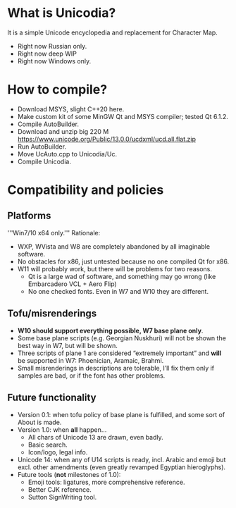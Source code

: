# What is Unicodia?

It is a simple Unicode encyclopedia and replacement for Character Map.
* Right now Russian only.
* Right now deep WIP
* Right now Windows only.

# How to compile?
* Download MSYS, slight C++20 here.
* Make custom kit of some MinGW Qt and MSYS compiler; tested Qt 6.1.2.
* Compile AutoBuilder.
* Download and unzip big 220 M https://www.unicode.org/Public/13.0.0/ucdxml/ucd.all.flat.zip
* Run AutoBuilder.
* Move UcAuto.cpp to Unicodia/Uc.
* Compile Unicodia.

# Compatibility and policies

## Platforms
'''Win7/10 x64 only.''' Rationale:
* WXP, WVista and W8 are completely abandoned by all imaginable software.
* No obstacles for x86, just untested because no one compiled Qt for x86.
* W11 will probably work, but there will be problems for two reasons.
  * Qt is a large wad of software, and something may go wrong (like Embarcadero VCL + Aero Flip)
  * No one checked fonts. Even in W7 and W10 they are different.

## Tofu/misrenderings
* **W10 should support everything possible, W7 base plane only**.
* Some base plane scripts (e.g. Georgian Nuskhuri) will not be shown the best way in W7, but will be shown.
* Three scripts of plane 1 are considered “extremely important” and **will** be supported in W7: Phoenician, Aramaic, Brahmi.
* Small misrenderings in descriptions are tolerable, I’ll fix them only if samples are bad, or if the font has other problems.

## Future functionality
* Version 0.1: when tofu policy of base plane is fulfilled, and some sort of About is made.
* Version 1.0: when **all** happen…
  * All chars of Unicode 13 are drawn, even badly.
  * Basic search.
  * Icon/logo, legal info.
* Unicode 14: when any of U14 scripts is ready, incl. Arabic and emoji but excl. other amendments (even greatly revamped Egyptian hieroglyphs).
* Future tools (**not** milestones of 1.0):
  * Emoji tools: ligatures, more comprehensive reference.
  * Better CJK reference.
  * Sutton SignWriting tool.
